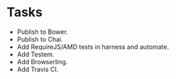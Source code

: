 Tasks
=====

* Publish to Bower.
* Publish to Chai.
* Add RequireJS/AMD tests in harness and automate.
* Add Testem.
* Add Browserling.
* Add Travis CI.

